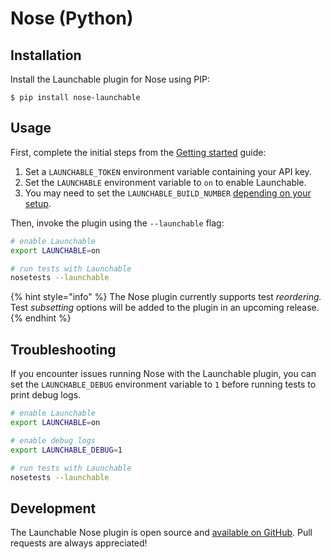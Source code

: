 # Nose \(Python\)

## Installation

Install the Launchable plugin for Nose using PIP:

```text
$ pip install nose-launchable
```

## Usage

First, complete the initial steps from the [Getting started](../getting-started.md) guide:

1. Set a `LAUNCHABLE_TOKEN` environment variable containing your API key.
2. Set the `LAUNCHABLE` environment variable to `on` to enable Launchable.
3. You may need to set the `LAUNCHABLE_BUILD_NUMBER` [depending on your setup](../getting-started.md#advanced-configuration).

Then, invoke the plugin using the `--launchable` flag:

```bash
# enable Launchable
export LAUNCHABLE=on

# run tests with Launchable
nosetests --launchable
```

{% hint style="info" %}
The Nose plugin currently supports test _reordering._ Test _subsetting_ options will be added to the plugin in an upcoming release.
{% endhint %}

## Troubleshooting

If you encounter issues running Nose with the Launchable plugin, you can set the `LAUNCHABLE_DEBUG` environment variable to `1` before running tests to print debug logs.

```bash
# enable Launchable
export LAUNCHABLE=on

# enable debug logs
export LAUNCHABLE_DEBUG=1

# run tests with Launchable
nosetests --launchable
```

## Development

The Launchable Nose plugin is open source and [available on GitHub](https://github.com/launchableinc/nose-launchable). Pull requests are always appreciated!

